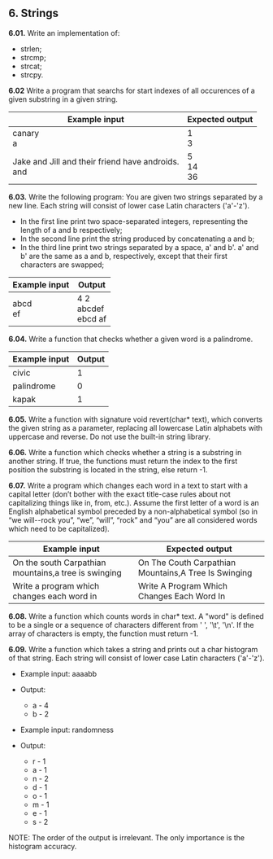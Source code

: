 ## 6. Strings

**6.01.** Write an implementation of:
- strlen;
- strcmp;
- strcat;
- strcpy.

**6.02** Write a program that searchs for start indexes of all occurences of a given substring in a given string.

Example input|Expected output
-|-
canary<br>a|1<br>3
Jake and Jill and their friend have androids.<br>and|5<br>14<br>36

**6.03.** Write the following program: You are given two strings separated by a new line. Each string will consist of lower case Latin characters ('a'-'z').
- In the first line print two space-separated integers, representing the length of a and b respectively;
- In the second line print the string produced by concatenating a and b;
- In the third line print two strings separated by a space, a' and b'. a' and b' are the same as a and b, respectively, except that their first characters are swapped;

Example input | Output 
------------- | -------------- 
abcd<br>ef  | 4 2<br> abcdef<br> ebcd af

**6.04.** Write a function that checks whether a given word is a palindrome.

Example input | Output 
------------- | -------------- 
civic  | 1
palindrome  | 0
kapak | 1

**6.05.** Write a function with signature void revert(char* text), which converts the given string as a parameter, replacing all 
lowercase Latin alphabets with uppercase and reverse. Do not use the built-in string library.

**6.06.** Write a function which checks whether a string is а substring in another string. If true, the functions must return the index to the first position the substring is located in the string, else return -1.

**6.07.** Write a program which changes each word in a text to start with a capital letter (don’t bother with the exact title-case rules about not capitalizing things like in, from, etc.). Assume the first letter of a word is an English alphabetical symbol preceded by a non-alphabetical symbol (so in “we will--rock you”, “we”, “will”, “rock” and “you” are all considered words which need to be capitalized). 

Example input|Expected output
-|-
On the south Carpathian mountains,a tree is swinging|	On Тhe Сouth Carpathian Мountains,А Тree Is Swinging
Write a program which changes each word in|	Write A Program Which Changes Each Word In

**6.08.** Write a function which counts words in char* text. A "word" is defined to be a single or a sequence of characters different from ' ', '\t', '\n'. If the array of characters is empty, the function must return -1.

**6.09.** Write a function which takes a string and prints out a char histogram of that string. Each string will consist of lower case Latin characters ('a'-'z').

- Example input: aaaabb
- Output:
  - a - 4
  - b - 2

- Example input: randomness
- Output:
  - r - 1
  - a - 1
  - n - 2
  - d - 1
  - o - 1
  - m - 1
  - e - 1
  - s - 2

NOTE: The order of the output is irrelevant. The only importance is the histogram accuracy.
